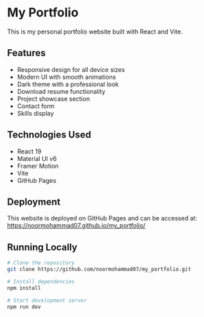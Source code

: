 # My Portfolio

This is my personal portfolio website built with React and Vite.

## Features

- Responsive design for all device sizes
- Modern UI with smooth animations
- Dark theme with a professional look
- Download resume functionality
- Project showcase section
- Contact form
- Skills display

## Technologies Used

- React 19
- Material UI v6
- Framer Motion
- Vite
- GitHub Pages

## Deployment
This website is deployed on GitHub Pages and can be accessed at: https://noormohammad07.github.io/my_portfolio/

## Running Locally

```bash
# Clone the repository
git clone https://github.com/noormohammad07/my_portfolio.git

# Install dependencies
npm install

# Start development server
npm run dev
```
